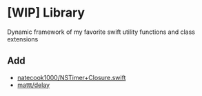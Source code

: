 # [WIP] Library
Dynamic framework of my favorite swift utility functions and class extensions


## Add
- [natecook1000/NSTimer+Closure.swift](https://gist.github.com/natecook1000/b0285b518576b22c4dc8)
- [mattt/delay](http://stackoverflow.com/questions/24034544/dispatch-after-gcd-in-swift/24318861#24318861)
